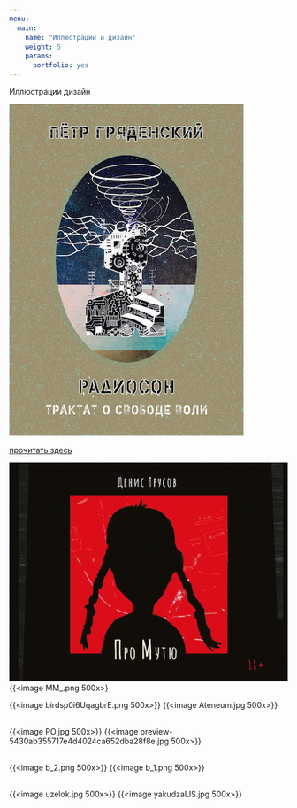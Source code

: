 ```yaml
---
menu:
  main:
    name: "Иллюстрации и дизайн"
    weight: 5
    params:
      portfolio: yes
---
```

Иллюстрации дизайн


![Обложка Радиосон](Radioson.png)

[прочитать здесь](https://www.litres.ru/petr-gryadenskiy/radioson-traktat-o-svobode-voli/chitat-onlayn/)

![Книга Дениса Трусова "Мутя"](467_6748-15.png) {{<image MM_.png 500x>}

{{<image birdsp0i6UqagbrE.png 500x>}} {{<image Ateneum.jpg 500x>}}<br><br>

{{<image PO.jpg 500x>}} {{<image preview-5430ab355717e4d4024ca652dba28f8e.jpg 500x>}}<br><br>

{{<image b_2.png 500x>}} {{<image b_1.png 500x>}}<br><br>

{{<image uzelok.jpg 500x>}} {{<image yakudzaLIS.jpg 500x>}}<br><br>
